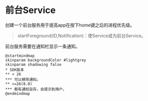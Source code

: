 # 前台Service

创建一个前台服务用于提高app在按下home键之后的进程优先级。

> startForeground(ID,Notification)：使Service成为前台Service。

前台服务需要在通知栏显示一条通知。

``` puml
@startmindmap
skinparam backgroundColor #lightgrey 
skinparam shadowing false
* SDK版本
** < 26
*** 可以移除通知。
** >=26(8.0)
*** 都有通知驻存，会提示到用户。
@endmindmap
```